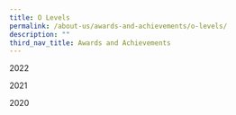 ```yaml
---
title: O Levels
permalink: /about-us/awards-and-achievements/o-levels/
description: ""
third_nav_title: Awards and Achievements
---
```

2022

2021

2020